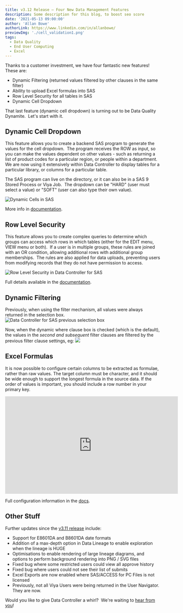 ```yaml
---
title: v3.12 Release – Four New Data Management Features
description: Some description for this blog, to boost seo score
date: '2021-05-13 09:00:00'
author: 'Allan Bowe'
authorLink: https://www.linkedin.com/in/allanbowe/
previewImg: './cell_validation1.png'
tags:
  - Data Quality
  - End User Computing
  - Excel
---
```


Thanks to a customer investment, we have four fantastic new features!  These are:

- Dynamic Filtering (returned values filtered by other clauses in the same filter)
- Ability to upload Excel formulas into SAS
- Row Level Security for all tables in SAS
- Dynamic Cell Dropdown

That last feature (dynamic cell dropdown) is turning out to be Data Quality Dynamite.  Let's start with it.

## Dynamic Cell Dropdown

This feature allows you to create a backend SAS program to generate the values for the cell dropdown.  The program receives the ROW as input, so you can make the values dependent on other values - such as returning a list of product codes for a particular region, or people within a department.  We are now using it extensively within Data Controller to display tables for a particular library, or columns for a particular table.

The SAS program can live on the directory, or it can also be in a SAS 9 Stored Process or Viya Job.  The dropdown can be "HARD" (user must select a value) or "SOFT" (user can also type their own value).

![Dynamic Cells in SAS](https://docs.datacontroller.io/img/cell_validation1.png)

More info in [documentation](https://docs.datacontroller.io/dynamic-cell-dropdown).

## Row Level Security

This feature allows you to create complex queries to determine which groups can access which rows in which tables (either for the EDIT menu, VIEW menu or both).  If a user is in multiple groups, these rules are joined with an OR condition, allowing additional rows with additional group memberships.  The rules are also applied for data uploads, preventing users from modifying records that they do not have permission to access.

![Row Level Security in Data Controller for SAS](https://docs.datacontroller.io/img/rls_table.png)

Full details available in the [documentation](https://docs.datacontroller.io/row-level-security).

## Dynamic Filtering

Previously, when using the filter mechanism, all values were always returned in the selection box.
![Data Controller for SAS previous selection box](https://docs.datacontroller.io/img/filter_dynamic_off.png)

Now, when the dynamic where clause box is checked (which is the default), the values in the _second and subsequent_ filter clauses are filtered by the previous filter clause settings, eg:
![](https://docs.datacontroller.io/img/filter_dynamic_on.png)

## Excel Formulas

It is now possible to configure certain columns to be extracted as formulae, rather than raw values. The target column must be character, and it should be wide enough to support the longest formula in the source data. If the order of values is important, you should include a row number in your primary key.

<iframe width="560" height="315" src="https://www.youtube.com/embed/Reg803vI2Ak" title="YouTube video player" frameborder="0" allow="accelerometer; autoplay; clipboard-write; encrypted-media; gyroscope; picture-in-picture" allowfullscreen></iframe>

Full configuration information in the [docs](https://docs.datacontroller.io/excel).

## Other Stuff

Further updates since the [v3.11 release](https://datacontroller.io/version-3-11-release-notes-redshift-locale-proc-transpose) include:

- Support for E8601DA and B8601DA date formats
- Addition of a max-depth option in Data Lineage to enable exploration when the lineage is HUGE
- Optimisations to enable rendering of large lineage diagrams, and options to perform background rendering into PNG / SVG files
- Fixed bug where some restricted users could view all approve history
- Fixed bug where users could not see their list of submits
- Excel Exports are now enabled where SAS/ACCESS for PC Files is not licensed
- Previously, not all Viya Users were being returned in the User Navigator.  They are now.

Would you like to give Data Controller a whirl?  We're waiting to [hear from you](https://datacontroller.io/contact)!

